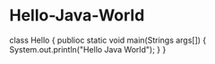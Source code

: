# Hello-Java-World
class Hello
{
 publioc static void main(Strings args[])
  {
    System.out.println("Hello Java World");
  } 
}
